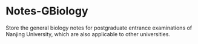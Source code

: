 # Notes-GBiology
Store the general biology notes for postgraduate entrance examinations of Nanjing University, which are also applicable to other universities.
